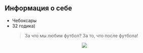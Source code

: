 ## __Информация о себе__


- Чебоксары
- 32 годика)
  >За что мы любим футбол? За то, что после футбола!

 <p align="center">
     <img src="https://i.pinimg.com/736x/b6/f4/3a/b6f43a7375554629095e0ca3ef5dae78.jpg" />
 </p>
 
